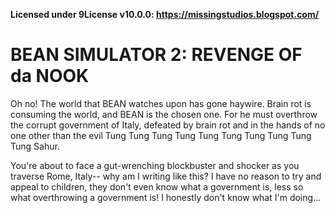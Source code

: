 **Licensed under 9License v10.0.0: https://missingstudios.blogspot.com/**
# BEAN SIMULATOR 2: REVENGE OF da NOOK
Oh no! The world that BEAN watches upon has gone haywire. Brain rot is consuming the world, and BEAN is the chosen one. For he must overthrow the corrupt government of Italy, defeated by brain rot and in the hands of no one other than the evil Tung Tung Tung Tung Tung Tung Tung Tung Tung Tung Sahur.  
  
You're about to face a gut-wrenching blockbuster and shocker as you traverse Rome, Italy-- why am I writing like this? I have no reason to try and appeal to children, they don't even know what a government is, less so what overthrowing a government is! I honestly don't know what I'm doing...
